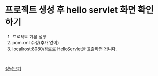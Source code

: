 # 프로젝트 생성 후 hello servlet 화면 확인하기

1. 프로젝트 기본 설정
2. pom.xml 수정(추가 없이)
3. localhost:8080/경로로 HelloServlet을 호출하면 됩니다.

<br/>

[정답보기]()